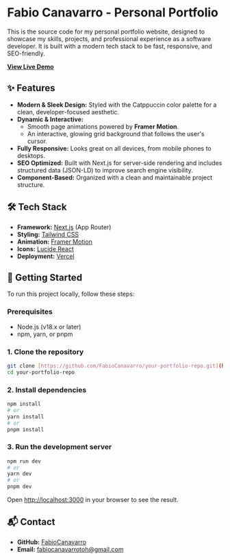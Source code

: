 # Fabio Canavarro - Personal Portfolio

This is the source code for my personal portfolio website, designed to showcase my skills, projects, and professional experience as a software developer. It is built with a modern tech stack to be fast, responsive, and SEO-friendly.

[**View Live Demo**](https://fabiocanavarro.vercel.app/)

## ✨ Features

- **Modern & Sleek Design:** Styled with the Catppuccin color palette for a clean, developer-focused aesthetic.
- **Dynamic & Interactive:**
    - Smooth page animations powered by **Framer Motion**.
    - An interactive, glowing grid background that follows the user's cursor.
- **Fully Responsive:** Looks great on all devices, from mobile phones to desktops.
- **SEO Optimized:** Built with Next.js for server-side rendering and includes structured data (JSON-LD) to improve search engine visibility.
- **Component-Based:** Organized with a clean and maintainable project structure.

## 🛠️ Tech Stack

- **Framework:** [Next.js](https://nextjs.org/) (App Router)
- **Styling:** [Tailwind CSS](https://tailwindcss.com/)
- **Animation:** [Framer Motion](https://www.framer.com/motion/)
- **Icons:** [Lucide React](https://lucide.dev/)
- **Deployment:** [Vercel](https://vercel.com)

## 🚀 Getting Started

To run this project locally, follow these steps:

### Prerequisites

- Node.js (v18.x or later)
- npm, yarn, or pnpm

### 1. Clone the repository

```bash
git clone [https://github.com/FabioCanavarro/your-portfolio-repo.git](https://github.com/FabioCanavarro/your-portfolio-repo.git)
cd your-portfolio-repo
````

### 2\. Install dependencies

```bash
npm install
# or
yarn install
# or
pnpm install
```

### 3\. Run the development server

```bash
npm run dev
# or
yarn dev
# or
pnpm dev
```

Open [http://localhost:3000](http://localhost:3000) in your browser to see the result.

## 📬 Contact

  - **GitHub:** [FabioCanavarro](https://github.com/FabioCanavarro)
  - **Email:** fabiocanavarrotoh@gmail.com
